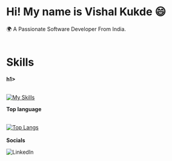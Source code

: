 <h1> Hi! My name is Vishal Kukde 😄 </h1>
 🌍 A Passionate Software Developer From India.
</br>
</br>
<b><h1>Skills</h1>h1></b>  
</br>
</br>

[![My Skills](https://skillicons.dev/icons?i=html,css,js,ts,react,redux,nextjs,materialui)](https://skillicons.dev)

<b>Top language</b>
</br>
</br>
 
[![Top Langs](https://github-readme-stats.vercel.app/api/top-langs/?username=Vishalkukde&layout=compact&text_color=daf7dc&bg_color=151515)](https://github.com/kumawatlalit912/github-readme-stats)
</br>
</br>
<b>Socials</b> 
</br>
  
![LinkedIn](https://img.shields.io/badge/linkedin-%230077B5.svg?style=for-the-badge&logo=linkedin&logoColor=white)
